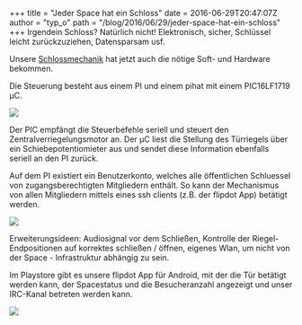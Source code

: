 +++
title = "Jeder Space hat ein Schloss"
date = 2016-06-29T20:47:07Z
author = "typ_o"
path = "/blog/2016/06/29/jeder-space-hat-ein-schloss"
+++
Irgendein Schloss? Natürlich nicht\! Elektronisch, sicher, Schlüssel
leicht zurückzuziehen, Datensparsam usf.

Unsere
[Schlossmechanik](https://flipdot.org/blog/archives/345-Das-Auge-schliesst-mit!.html)
hat jetzt auch die nötige Soft- und Hardware bekommen.

Die Steuerung besteht aus einem PI und einem pihat mit einem PIC16LF1719
µC.

[![](https://flipdot.org/blog/uploads/pic.serendipityThumb.jpg)](https://flipdot.org/blog/uploads/pic.jpg)

Der PIC empfängt die Steuerbefehle seriell und steuert den
Zentralverriegelungsmotor an. Der µC liest die Stellung des Türriegels
über ein Schiebepotentiomieter aus und sendet diese Information
ebenfalls seriell an den PI zurück.

Auf dem PI existiert ein Benutzerkonto, welches alle öffentlichen
Schluessel von zugangsberechtigten Mitgliedern enthält. So kann der
Mechanismus von allen Mitgliedern mittels eines ssh clients (z.B. der
flipdot App) betätigt werden.

[![](https://flipdot.org/blog/uploads/pihat.serendipityThumb.png)](https://flipdot.org/blog/uploads/pihat.png)

Erweiterungsideen: Audiosignal vor dem Schließen, Kontrolle der
Riegel-Endpositionen auf korrektes schließen / öffnen, eigenes Wlan, um
nicht von der Space - Infrastruktur abhängig zu sein.

Im Playstore gibt es unsere flipdot App für Android, mit der die Tür
betätigt werden kann, der Spacestatus und die Besucheranzahl angezeigt
und unser IRC-Kanal betreten werden kann.

[![](https://flipdot.org/blog/uploads/app.serendipityThumb.jpg)](https://flipdot.org/blog/uploads/app.jpg)
